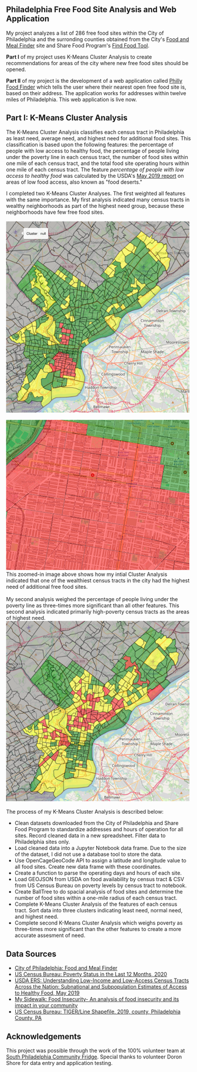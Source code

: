 **Philadelphia Free Food Site Analysis and Web Application**
------------------------------------------------------------

My project analyzes a list of 286 free food sites within the City of Philadelphia and the surronding counties obtained from the City's [Food and Meal Finder](https://www.phila.gov/food/) site and Share Food Program's [Find Food Tool](https://www.sharefoodprogram.org/find-food).

**Part I** of my project uses K-Means Cluster Analysis to create recommendations for areas of the city where new free food sites should be opened.

**Part II** of my project is the development of a web application called [Philly Food Finder](https://philly-food-finder-5ea79faeb9e3.herokuapp.com/) which tells the user where their nearest open free food site is, based on their address. The application works for addresses within twelve miles of Philadelphia. This web application is live now.

## Part I: K-Means Cluster Analysis
The K-Means Cluster Analysis classifies each census tract in Philadelphia as least need, average need, and highest need for additional food sites. This classification is based upon the following features: the percentage of people with low access to healthy food, the percentage of people living under the poverty line in each census tract, the number of food sites within one mile of each census tract, and the total food site operating hours within one mile of each census tract.
The feature <i>percentage of people with low access to healthy food</i> was calculated by the USDA's [May 2019 report](https://www.ers.usda.gov/publications/pub-details/?pubid=93140) on areas of low food access, also known as "food deserts." 

I completed two K-Means Cluster Analyses. The first weighted all features with the same importance. My first analysis indicated many census tracts in wealthy neighborhoods as part of the highest need group, because these neighborhoods have few free food sites. <br><br>
<img src="https://github.com/vjayne93/victorias-final-project/blob/main/cluster_analysis/maps/unweighted_analysis_image.png" alt="Unweighed Cluster Analysis Image" width="500">
<br><br>
<img src="https://github.com/vjayne93/victorias-final-project/blob/main/cluster_analysis/maps/detail_unweighted_analysis.png" alt="Detail Unweighed Cluster Analysis" width="500"><br>
This zoomed-in image above shows how my intial Cluster Analysis indicated that one of the wealthiest census tracts in the city had the highest need of additional free food sites. 
<br><br>
My second analysis weighed the percentage of people living under the poverty line as three-times more significant than all other features. This second analysis indicated primarily high-poverty census tracts as the areas of highest need. <br>
<img src="https://github.com/vjayne93/victorias-final-project/blob/main/cluster_analysis/maps/weighted_analysis_image.png" alt="Weighted Cluster Analysis Image" width="500">
<br><br>
The process of my K-Means Cluster Analysis is described below: 
* Clean datasets downloaded from the City of Philadelphia and Share Food Program to standardize addresses and hours of operation for all sites. Record cleaned data in a new spreadsheet. Filter data to Philadelphia sites only. 
* Load cleaned data into a Jupyter Notebook data frame. Due to the size of the dataset, I did not use a database tool to store the data. 
* Use OpenCageGeoCode API to assign a latitude and longitude value to all food sites. Create new data frame with these coordinates.
* Create a function to parse the operating days and hours of each site.
* Load GEOJSON from USDA on food availability by census tract & CSV from US Census Bureau on poverty levels by census tract to notebook.
* Create BallTree to do spacial analysis of food sites and determine the number of food sites within a one-mile radius of each census tract.
* Complete K-Means Cluster Analysis of the features of each census tract. Sort data into three clusters indicating least need, normal need, and highest need.
* Complete second K-Means Cluster Analysis which weighs poverty as three-times more significant than the other features to create a more accurate assesment of need. 


## Data Sources

* [City of Philadelphia: Food and Meal Finder](https://www.phila.gov/food)
* [US Census Bureau: Poverty Status in the Last 12 Months, 2020](https://data.census.gov/table?q=Poverty&g=050XX00US42101,42101$1400000)
* [USDA ERS: Understanding Low-Income and Low-Access Census Tracts Across the Nation: Subnational and Subpopulation Estimates of Access to Healthy Food, May 2019](https://www.ers.usda.gov/publications/pub-details/?pubid=93140)
* [My Sidewalk: Food Insecurity- An analysis of food insecurity and its impact in your community](https://reports.mysidewalk.com/e3daa45043)
* [US Census Bureau: TIGER/Line Shapefile, 2019, county, Philadelphia County, PA](https://catalog.data.gov/dataset/tiger-line-shapefile-2019-county-philadelphia-county-pa-topological-faces-polygons-with-all-geo)

## Acknowledgements
This project was possible through the work of the 100% volunteer team at [South Philadelphia Community Fridge](www.southphillyfridge.com). Special thanks to volunteer Doron Shore for data entry and application testing. 
